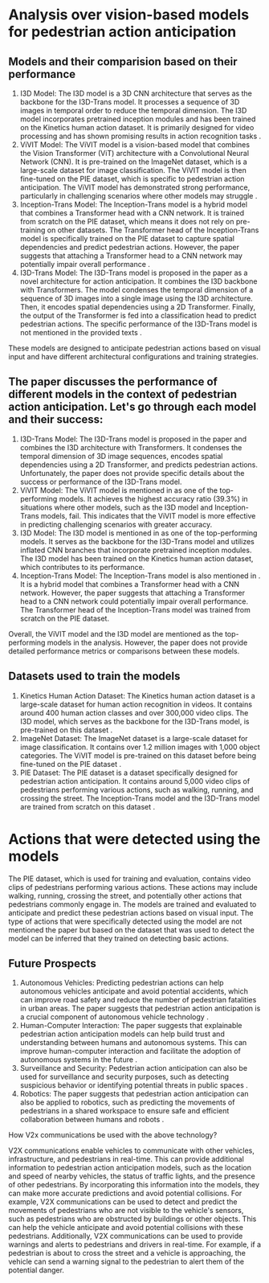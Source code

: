 # Analysis over vision-based models for pedestrian action anticipation

## Models and their comparision based on their performance


1. I3D Model: The I3D model is a 3D CNN architecture that serves as the backbone for the I3D-Trans model. It processes a sequence of 3D images in temporal order to reduce the temporal dimension. The I3D model incorporates pretrained inception modules and has been trained on the Kinetics human action dataset. It is primarily designed for video processing and has shown promising results in action recognition tasks .
2. ViVIT Model: The ViVIT model is a vision-based model that combines the Vision Transformer (ViT) architecture with a Convolutional Neural Network (CNN). It is pre-trained on the ImageNet dataset, which is a large-scale dataset for image classification. The ViVIT model is then fine-tuned on the PIE dataset, which is specific to pedestrian action anticipation. The ViVIT model has demonstrated strong performance, particularly in challenging scenarios where other models may struggle .
3. Inception-Trans Model: The Inception-Trans model is a hybrid model that combines a Transformer head with a CNN network. It is trained from scratch on the PIE dataset, which means it does not rely on pre-training on other datasets. The Transformer head of the Inception-Trans model is specifically trained on the PIE dataset to capture spatial dependencies and predict pedestrian actions. However, the paper suggests that attaching a Transformer head to a CNN network may potentially impair overall performance .
4. I3D-Trans Model: The I3D-Trans model is proposed in the paper as a novel architecture for action anticipation. It combines the I3D backbone with Transformers. The model condenses the temporal dimension of a sequence of 3D images into a single image using the I3D architecture. Then, it encodes spatial dependencies using a 2D Transformer. Finally, the output of the Transformer is fed into a classification head to predict pedestrian actions. The specific performance of the I3D-Trans model is not mentioned in the provided texts .

These models are designed to anticipate pedestrian actions based on visual input and have different architectural configurations and training strategies.


## The paper discusses the performance of different models in the context of pedestrian action anticipation. Let's go through each model and their success:

1. I3D-Trans Model: The I3D-Trans model is proposed in the paper and combines the I3D architecture with Transformers. It condenses the temporal dimension of 3D image sequences, encodes spatial dependencies using a 2D Transformer, and predicts pedestrian actions. Unfortunately, the paper does not provide specific details about the success or performance of the I3D-Trans model.
2. ViVIT Model: The ViVIT model is mentioned in  as one of the top-performing models. It achieves the highest accuracy ratio (39.3%) in situations where other models, such as the I3D model and Inception-Trans models, fail. This indicates that the ViVIT model is more effective in predicting challenging scenarios with greater accuracy.
3. I3D Model: The I3D model is mentioned in  as one of the top-performing models. It serves as the backbone for the I3D-Trans model and utilizes inflated CNN branches that incorporate pretrained inception modules. The I3D model has been trained on the Kinetics human action dataset, which contributes to its performance.
4. Inception-Trans Model: The Inception-Trans model is also mentioned in . It is a hybrid model that combines a Transformer head with a CNN network. However, the paper suggests that attaching a Transformer head to a CNN network could potentially impair overall performance. The Transformer head of the Inception-Trans model was trained from scratch on the PIE dataset.

Overall, the ViVIT model and the I3D model are mentioned as the top-performing models in the analysis. However, the paper does not provide detailed performance metrics or comparisons between these models.


## Datasets used to train the models

1. Kinetics Human Action Dataset: The Kinetics human action dataset is a large-scale dataset for human action recognition in videos. It contains around 400 human action classes and over 300,000 video clips. The I3D model, which serves as the backbone for the I3D-Trans model, is pre-trained on this dataset .
2. ImageNet Dataset: The ImageNet dataset is a large-scale dataset for image classification. It contains over 1.2 million images with 1,000 object categories. The ViVIT model is pre-trained on this dataset before being fine-tuned on the PIE dataset .
3. PIE Dataset: The PIE dataset is a dataset specifically designed for pedestrian action anticipation. It contains around 5,000 video clips of pedestrians performing various actions, such as walking, running, and crossing the street. The Inception-Trans model and the I3D-Trans model are trained from scratch on this dataset .

# Actions that were detected using the models

The PIE dataset, which is used for training and evaluation, contains video clips of pedestrians performing various actions. These actions may include walking, running, crossing the street, and potentially other actions that pedestrians commonly engage in. The models are trained and evaluated to anticipate and predict these pedestrian actions based on visual input.
The type of actions that were specifically detected using the model are not mentioned the paper but based on the dataset that was used to detect the model can be inferred that they trained on detecting basic actions.

## Future Prospects

1. Autonomous Vehicles: Predicting pedestrian actions can help autonomous vehicles anticipate and avoid potential accidents, which can improve road safety and reduce the number of pedestrian fatalities in urban areas. The paper suggests that pedestrian action anticipation is a crucial component of autonomous vehicle technology .
2. Human-Computer Interaction: The paper suggests that explainable pedestrian action anticipation models can help build trust and understanding between humans and autonomous systems. This can improve human-computer interaction and facilitate the adoption of autonomous systems in the future .
3. Surveillance and Security: Pedestrian action anticipation can also be used for surveillance and security purposes, such as detecting suspicious behavior or identifying potential threats in public spaces .
4. Robotics: The paper suggests that pedestrian action anticipation can also be applied to robotics, such as predicting the movements of pedestrians in a shared workspace to ensure safe and efficient collaboration between humans and robots .

How V2x communications be used with the above technology?

V2X communications enable vehicles to communicate with other vehicles, infrastructure, and pedestrians in real-time. This can provide additional information to pedestrian action anticipation models, such as the location and speed of nearby vehicles, the status of traffic lights, and the presence of other pedestrians. By incorporating this information into the models, they can make more accurate predictions and avoid potential collisions.
For example, V2X communications can be used to detect and predict the movements of pedestrians who are not visible to the vehicle's sensors, such as pedestrians who are obstructed by buildings or other objects. This can help the vehicle anticipate and avoid potential collisions with these pedestrians.
Additionally, V2X communications can be used to provide warnings and alerts to pedestrians and drivers in real-time. For example, if a pedestrian is about to cross the street and a vehicle is approaching, the vehicle can send a warning signal to the pedestrian to alert them of the potential danger.
